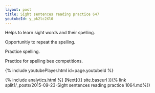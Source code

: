 ```yaml
---
layout: post
title: Sight sentences reading practice 647
youtubeId: y_pk2lc2Xl0
---
```

 
 
Helps to learn sight words and their spelling.

Opportunitiy to repeat the spelling. 

Practice spelling. 
 
Practice for spelling bee competitions. 
 
{% include youtubePlayer.html id=page.youtubeId %}
 
 
{% include analytics.html %} 
[Next]({{ site.baseurl }}{% link  split1/_posts/2015-09-23-Sight sentences reading practice 1064.md%})
 
